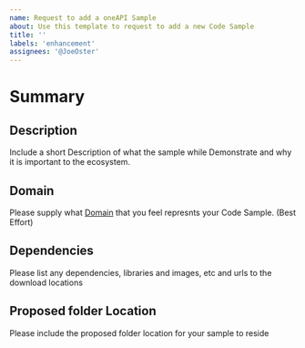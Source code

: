 ```yaml
---
name: Request to add a oneAPI Sample
about: Use this template to request to add a new Code Sample
title: ''
labels: 'enhancement'
assignees: '@JoeOster'
---
```


# Summary
## Description
Include a short Description of what the sample while Demonstrate and why it is important to the ecosystem.

## Domain
Please supply what [Domain](https://github.com/oneapi-src/oneAPI-samples/wiki/Reviewers-and-Domain-Experts) that you feel represnts your Code Sample. (Best Effort)

## Dependencies
Please list any dependencies, libraries and images, etc and urls to the download locations

## Proposed folder Location
Please include the proposed folder location for your sample to reside


